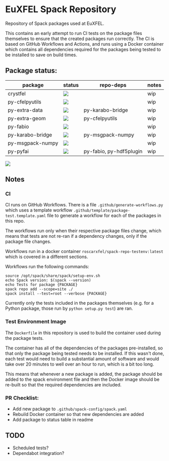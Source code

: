 #  EuXFEL Spack Repository

Repository of Spack packages used at EuXFEL.

This contains an early attempt to run CI tests on the package files themselves
to ensure that the created packages run correctly. The CI is based on GitHub
Workflows and Actions, and runs using a Docker container which contains all
dependencies required for the packages being tested to be installed to save on
build times.

## Package status:

| package          | status                                                                                                                       | repo-deps               | notes |
|------------------|------------------------------------------------------------------------------------------------------------------------------|-------------------------|-------|
| crystfel         | ![](https://github.com/robertrosca/spack-repo/workflows/.github/workflows/individual/package-test.crystfel.yaml/badge.svg) |                         | wip   |
| py-cfelpyutils   | ![]( https://github.com/robertrosca/spack-repo/workflows/.github/workflows/individual/package-test.py-cfelpyutils.yaml/badge.svg) |                         | wip   |
| py-extra-data    | ![](https://github.com/robertrosca/spack-repo/workflows/.github/workflows/individual/package-test.py-extra-data.yaml/badge.svg) | py-karabo-bridge        | wip   |
| py-extra-geom    | ![](https://github.com/robertrosca/spack-repo/workflows/.github/workflows/individual/package-test.py-extra-geom.yaml/badge.svg) | py-cfelpyutils          | wip   |
| py-fabio         | ![](https://github.com/robertrosca/spack-repo/workflows/.github/workflows/individual/package-test.py-fabio.yaml/badge.svg) |                         | wip   |
| py-karabo-bridge | ![](https://github.com/robertrosca/spack-repo/workflows/.github/workflows/individual/package-test.py-karabo-bridge.yaml/badge.svg) | py-msgpack-numpy        | wip   |
| py-msgpack-numpy | ![](https://github.com/robertrosca/spack-repo/workflows/.github/workflows/individual/package-test.py-msgpack-numpy.yaml/badge.svg) |                         | wip   |
| py-pyfai         | ![](https://github.com/robertrosca/spack-repo/workflows/.github/workflows/individual/package-test.py-pyfai.yaml/badge.svg) | py-fabio, py-hdf5plugin | wip   |

![](https://github.com/robertrosca/spack-repo/workflows/.github/workflows/individual/package-test.PACKAGE.yaml/badge.svg)

## Notes

### CI

CI runs on GitHub Workflows. There is a file `.github/generate-workflows.py`
which uses a template workflow `.github/template/package-test.template.yaml`
file to generate a workflow for each of the packages in this repo.

The workflows run only when their respective package files change, which means
that tests are not re-ran if a dependency changes, only if the package file
changes.

Workflows run in a docker container `roscarxfel/spack-repo-testenv:latest` which
is covered in a different sections.

Workflows run the following commands:

```
source /opt/spack/share/spack/setup-env.sh
echo Spack version: $(spack --version)
echo Tests for package {PACKAGE}
spack repo add --scope=site ./
spack install --test=root --verbose {PACKAGE}
```
Currently only the tests included in the packages themselves (e.g. for a
Python package, those run by `python setup.py test`) are ran.

### Test Environment Image

The `Dockerfile` in this repository is used to build the container used during
the package tests.

The container has all of the dependencies of the packages pre-installed, so that
only the package being tested needs to be installed. If this wasn't done, each
test would need to build a substantial amount of software and would take over 20
minutes to well over an hour to run, which is a bit too long.

This means that whenever a new package is added, the package should be added to
the spack environment file and then the Docker image should be re-built so that
the required dependencies are included.

### PR Checklist:

- Add new package to `.github/spack-config/spack.yaml`
- Rebuild Docker container so that new dependencies are added
- Add package to status table in readme

## TODO

- Scheduled tests?
- Dependabot integration?
